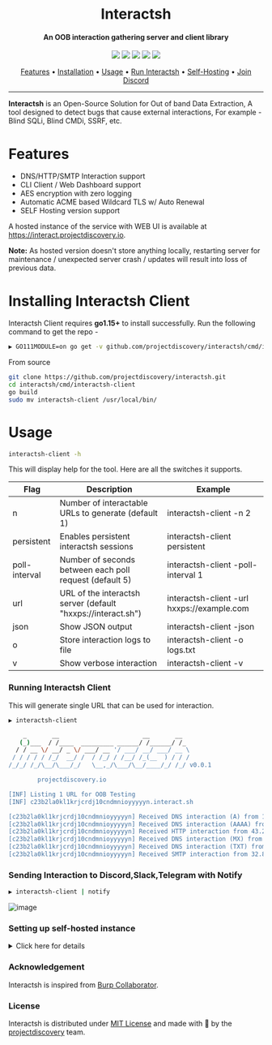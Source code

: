 <h1 align="center">Interactsh</h1>
<h4 align="center">An OOB interaction gathering server and client library</h4>


<p align="center">
<a href="https://opensource.org/licenses/MIT"><img src="https://img.shields.io/badge/license-MIT-_red.svg"></a>
<a href="https://github.com/projectdiscovery/interactsh/issues"><img src="https://img.shields.io/badge/contributions-welcome-brightgreen.svg?style=flat"></a>
<a href="https://goreportcard.com/badge/github.com/projectdiscovery/interactsh"><img src="https://goreportcard.com/badge/github.com/projectdiscovery/interactsh"></a>
<a href="https://twitter.com/pdiscoveryio"><img src="https://img.shields.io/twitter/follow/pdiscoveryio.svg?logo=twitter"></a>
<a href="https://discord.gg/projectdiscovery"><img src="https://img.shields.io/discord/695645237418131507.svg?logo=discord"></a>
</p>

<p align="center">
  <a href="#features">Features</a> •
  <a href="#installing-interactsh-client">Installation</a> •
  <a href="#usage">Usage</a> •
  <a href="#running-interactsh-client">Run Interactsh</a> •
  <a href="#setting-up-self-hosted-instance">Self-Hosting</a> •
  <a href="https://discord.gg/projectdiscovery">Join Discord</a>
</p>

---

**Interactsh** is an Open-Source Solution for Out of band Data Extraction, A tool designed to detect bugs that cause external interactions, For example - Blind SQLi, Blind CMDi, SSRF, etc.


# Features

- DNS/HTTP/SMTP Interaction support
- CLI Client / Web Dashboard support
- AES encryption with zero logging
- Automatic ACME based Wildcard TLS w/ Auto Renewal
- SELF Hosting version support

A hosted instance of the service with WEB UI is available at https://interact.projectdiscovery.io.

**Note:** As hosted version doesn't store anything locally, restarting server for maintenance / unexpected server crash / updates will result into loss of previous data.



# Installing Interactsh Client

Interactsh Client requires **go1.15+** to install successfully. Run the following command to get the repo - 

```sh
▶ GO111MODULE=on go get -v github.com/projectdiscovery/interactsh/cmd/interactsh-client
```

From source 

```sh
git clone https://github.com/projectdiscovery/interactsh.git
cd interactsh/cmd/interactsh-client
go build
sudo mv interactsh-client /usr/local/bin/

```


# Usage

```sh
interactsh-client -h
```

This will display help for the tool. Here are all the switches it supports.

| Flag          | Description                                                  | Example                                    |
| ------------- | ------------------------------------------------------------ | ------------------------------------------ |
| n             | Number of interactable URLs to generate (default 1)          | interactsh-client -n 2                    	|
| persistent    | Enables persistent interactsh sessions                       | interactsh-client persistent               |
| poll-interval | Number of seconds between each poll request (default 5)      | interactsh-client -poll-interval 1         |
| url           | URL of the interactsh server (default "hxxps://interact.sh") | interactsh-client -url hxxps://example.com |
| json          | Show JSON output                                             | interactsh-client -json                    |
| o             | Store interaction logs to file                               | interactsh-client -o logs.txt              |
| v             | Show verbose interaction                                     | interactsh-client -v                       |


### Running Interactsh Client

This will generate single URL that can be used for interaction.

```sh
▶ interactsh-client

    _       __                       __       __  
   (_)___  / /____  _________ ______/ /______/ /_ 
  / / __ \/ __/ _ \/ ___/ __ '/ ___/ __/ ___/ __ \
 / / / / / /_/  __/ /  / /_/ / /__/ /_(__  ) / / /
/_/_/ /_/\__/\___/_/   \__,_/\___/\__/____/_/ /_/ v0.0.1

		projectdiscovery.io

[INF] Listing 1 URL for OOB Testing
[INF] c23b2la0kl1krjcrdj10cndmnioyyyyyn.interact.sh

[c23b2la0kl1krjcrdj10cndmnioyyyyyn] Received DNS interaction (A) from 172.253.226.100 at 2021-26-26 12:26
[c23b2la0kl1krjcrdj10cndmnioyyyyyn] Received DNS interaction (AAAA) from 32.3.34.129 at 2021-26-26 12:26
[c23b2la0kl1krjcrdj10cndmnioyyyyyn] Received HTTP interaction from 43.22.22.50 at 2021-26-26 12:26
[c23b2la0kl1krjcrdj10cndmnioyyyyyn] Received DNS interaction (MX) from 43.3.192.3 at 2021-26-26 12:26
[c23b2la0kl1krjcrdj10cndmnioyyyyyn] Received DNS interaction (TXT) from 74.32.183.135 at 2021-26-26 12:26
[c23b2la0kl1krjcrdj10cndmnioyyyyyn] Received SMTP interaction from 32.85.166.50 at 2021-26-26 12:26
```

### Sending Interaction to Discord,Slack,Telegram with Notify

```sh
▶ interactsh-client | notify
```

![image](https://user-images.githubusercontent.com/8293321/116283535-9bcac180-a7a9-11eb-94d5-0313d4812fef.png)


### Setting up self-hosted instance 

<details>
<summary>Click here for details</summary>
<br>

1. Start with setting up **Debian** box, Debian is required as you need to setup your own Name servers.

2. Navigate to `https://dcc.godaddy.com/manage/{{domain}}/dns/hosts` > Advanced Features > Host names, add `ns1` and `ns2` as hostnames with the **IP** of your server.
 
3. Navigate to `https://dns.godaddy.com/{{domain}}/nameservers` > Enter my own nameservers (advanced) > Add `ns1.{{domain}}` and `ns2.{{domain}}` as name servers.

4. Installing **interactsh-server** on your server.

```bash
GO111MODULE=on go get -v github.com/projectdiscovery/interactsh/cmd/interactsh-server
```

5. Starting **interactsh-server**, to ensure server is always running in the background, make sure to start the server in the screen session.

```bash
interactsh-server -domain {{Domain}} -hostmaster admin@{{Domain}} -ip {{Server_IP}}
```

```bash
interactsh-server -domain example.com -hostmaster admin@example.com -ip XX.XX.XX.XX
```

Server setup should be completed with this, now client can be used to generate your own payloads.

6. Installing **interactsh-client** for using interactsh service.

```
GO111MODULE=on go get -v github.com/projectdiscovery/interactsh/cmd/interactsh-client
```

7. Running **interactsh-clien**t with **self-hosted** domain.

```
interactsh-client -url https://example.com
```

</details>

### Acknowledgement

Interactsh is inspired from [Burp Collaborator](https://portswigger.net/burp/documentation/collaborator).

### License

Interactsh is distributed under [MIT License](https://github.com/projectdiscovery/interactsh/blob/master/LICENSE.md) and made with 🖤 by the [projectdiscovery](https://projectdiscovery.io) team.
